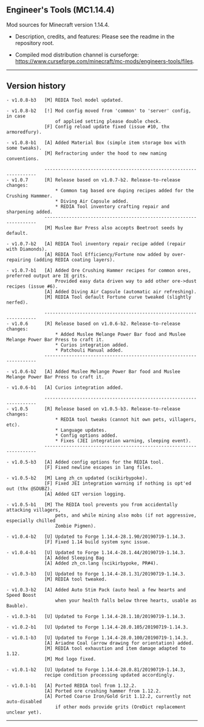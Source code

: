 
## Engineer's Tools (MC1.14.4)

Mod sources for Minecraft version 1.14.4.

- Description, credits, and features: Please see the readme in the repository root.

- Compiled mod distribution channel is curseforge: https://www.curseforge.com/minecraft/mc-mods/engineers-tools/files.

----
## Version history

    - v1.0.8-b3   [M] REDIA Tool model updated.

    - v1.0.8-b2   [!] Mod config moved from 'common' to 'server' config, in case
                      of applied setting please double check.
                  [F] Config reload update fixed (issue #10, thx armoredfury).

    - v1.0.8-b1   [A] Added Material Box (simple item storage box with some tweaks).
                  [M] Refractoring under the hood to new naming conventions.

                  -------------------------------------------------------------------
    - v1.0.7      [R] Release based on v1.0.7-b2. Release-to-release changes:
                      * Common tag based ore duping recipes added for the Crushing Hammmer.
                      * Diving Air Capsule added.
                      * REDIA Tool inventory crafting repair and sharpening added.
                  -------------------------------------------------------------------
                  [M] Muslee Bar Press also accepts Beetroot seeds by default.

    - v1.0.7-b2   [A] REDIA Tool inventory repair recipe added (repair with Diamonds).
                  [A] REDIA Tool Efficiency/Fortune now added by over-repairing (adding REDIA coating layers).

    - v1.0.7-b1   [A] Added Ore Crushing Hammer recipes for common ores, preferred output are IE grits.
                      Provided easy data driven way to add other ore->dust recipes (issue #6).
                  [A] Added Diving Air Capsule (automatic air refreshing).
                  [M] REDIA Tool default Fortune curve tweaked (slightly nerfed).

                  -------------------------------------------------------------------
    - v1.0.6      [R] Release based on v1.0.6-b2. Release-to-release changes:
                      * Added Muslee Melange Power Bar food and Muslee Melange Power Bar Press to craft it.
                      * Curios integration added.
                      * Patchouli Manual added.
                  -------------------------------------------------------------------

    - v1.0.6-b2   [A] Added Muslee Melange Power Bar food and Muslee Melange Power Bar Press to craft it.

    - v1.0.6-b1   [A] Curios integration added.

                  -------------------------------------------------------------------
    - v1.0.5      [R] Release based on v1.0.5-b3. Release-to-release changes:
                      * REDIA tool tweaks (cannot hit own pets, villagers, etc).
                      * Language updates.
                      * Config options added.
                      * Fixes (JEI integration warning, sleeping event).
                  -------------------------------------------------------------------

    - v1.0.5-b3   [A] Added config options for the REDIA tool.
                  [F] Fixed newline escapes in lang files.

    - v1.0.5-b2   [M] Lang zh_cn updated (scikirbypoke).
                  [F] Fixed JEI integration warning if nothing is opt'ed out (thx @SDUBZ).
                  [A] Added GIT version logging.

    - v1.0.5-b1   [M] The REDIA tool prevents you from accidentally attacking villagers,
                      pets, and while mining also mobs (if not aggressive, especially chilled
                      Zombie Pigmen).

    - v1.0.4-b2   [U] Updated to Forge 1.14.4-28.1.90/20190719-1.14.3.
                  [F] Fixed 1.14 build system sync issue.

    - v1.0.4-b1   [U] Updated to Forge 1.14.4-28.1.44/20190719-1.14.3.
                  [A] Added Sleeping Bag
                  [A] Added zh_cn.lang (scikirbypoke, PR#4).

    - v1.0.3-b3   [U] Updated to Forge 1.14.4-28.1.31/20190719-1.14.3.
                  [M] REDIA tool tweaked.

    - v1.0.3-b2   [A] Added Auto Stim Pack (auto heal a few hearts and Speed Boost
                      when your health falls below three hearts, usable as Bauble).

    - v1.0.3-b1   [U] Updated to Forge 1.14.4-28.1.10/20190719-1.14.3.

    - v1.0.2-b1   [U] Updated to Forge 1.14.4-28.0.105/20190719-1.14.3.

    - v1.0.1-b3   [U] Updated to Forge 1.14.4-28.0.100/20190719-1.14.3.
                  [A] Ariadne Coal (arrow drawing for orientation) added.
                  [M] REDIA tool exhaustion and item damage adapted to 1.12.
                  [M] Mod logo fixed.

    - v1.0.1-b2   [U] Updated to Forge 1.14.4-28.0.81/20190719-1.14.3,
                  recipe condition processing updated accordingly.

    - v1.0.1-b1   [A] Ported REDIA tool from 1.12.2.
                  [A] Ported ore crushing hammer from 1.12.2.
                  [A] Ported Coarse Iron/Gold Grit 1.12.2, currently not auto-disabled
                      if other mods provide grits (OreDict replacement unclear yet).

-----
